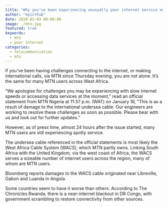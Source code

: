 ```yaml
---
title: "Why you’ve been experiencing unusually poor internet service on MTN"
author: "myicthub"
date: 2020-01-03 00:00:00
image: ./mtn.jpg
featured: true
keywords:
  - mtn
  - poor internet
categories:
  - telecommunication
  - mtn
---
```


If you’ve been having challenges connecting to the internet, or making international calls, via MTN since Thursday evening, you are not alone. It’s the same for many MTN users across West Africa.

“We apologise for challenges you may be experiencing with slow internet speeds or accessing data services at the moment,” read an official statement from MTN Nigeria at 11:37 p.m. (WAT) on January 16, “This is as a result of damage to the international undersea cable. Our engineers are working to resolve these challenges as soon as possible. Please bear with us and look out for further updates.”

However, as of press time, almost 24 hours after the issue started, many MTN users are still experiencing spotty service.

The undersea cable referenced in the official statements is most likely the West Africa Cable System (WACS), which MTN partly owns. Linking South Africa with the United Kingdom, via the west coast of Africa, the WACS serves a sizeable number of internet users across the region, many of whom are MTN users.

Bloomberg reports damages to the WACS cable originated near Libreville, Gabon and Luanda in Angola.

Some countries seem to have it worse than others. According to The Chronicles Rwanda, there is a near-internet blackout in DR Congo, with government scrambling to restore connectivity from other sources.
